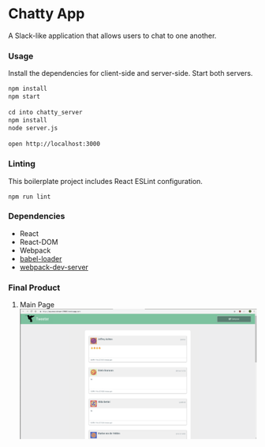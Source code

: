 Chatty App
=====================

A Slack-like application that allows users to chat to one another.

### Usage
Install the dependencies for client-side and server-side. Start both servers.

```
npm install
npm start

cd into chatty_server
npm install
node server.js

open http://localhost:3000
```


### Linting

This boilerplate project includes React ESLint configuration.

```
npm run lint
```

### Dependencies

* React
* React-DOM
* Webpack
* [babel-loader](https://github.com/babel/babel-loader)
* [webpack-dev-server](https://github.com/webpack/webpack-dev-server)

### Final Product
1. Main Page
!["Screenshot of application" ](https://github.com/phamjoe/tweeter/blob/master/docs/main.png)


